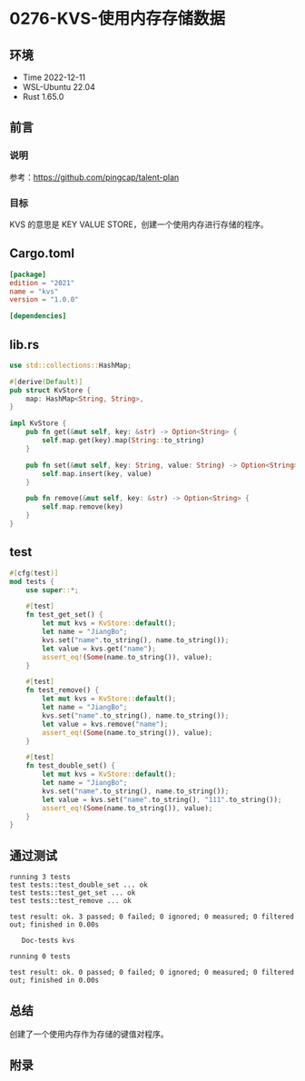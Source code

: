 # 0276-KVS-使用内存存储数据

## 环境

- Time 2022-12-11
- WSL-Ubuntu 22.04
- Rust 1.65.0

## 前言

### 说明

参考：<https://github.com/pingcap/talent-plan>

### 目标

KVS 的意思是 KEY VALUE STORE，创建一个使用内存进行存储的程序。

## Cargo.toml

```toml
[package]
edition = "2021"
name = "kvs"
version = "1.0.0"

[dependencies]
```

## lib.rs

```Rust
use std::collections::HashMap;

#[derive(Default)]
pub struct KvStore {
    map: HashMap<String, String>,
}

impl KvStore {
    pub fn get(&mut self, key: &str) -> Option<String> {
        self.map.get(key).map(String::to_string)
    }

    pub fn set(&mut self, key: String, value: String) -> Option<String> {
        self.map.insert(key, value)
    }

    pub fn remove(&mut self, key: &str) -> Option<String> {
        self.map.remove(key)
    }
}
```

## test

```Rust
#[cfg(test)]
mod tests {
    use super::*;

    #[test]
    fn test_get_set() {
        let mut kvs = KvStore::default();
        let name = "JiangBo";
        kvs.set("name".to_string(), name.to_string());
        let value = kvs.get("name");
        assert_eq!(Some(name.to_string()), value);
    }

    #[test]
    fn test_remove() {
        let mut kvs = KvStore::default();
        let name = "JiangBo";
        kvs.set("name".to_string(), name.to_string());
        let value = kvs.remove("name");
        assert_eq!(Some(name.to_string()), value);
    }

    #[test]
    fn test_double_set() {
        let mut kvs = KvStore::default();
        let name = "JiangBo";
        kvs.set("name".to_string(), name.to_string());
        let value = kvs.set("name".to_string(), "111".to_string());
        assert_eq!(Some(name.to_string()), value);
    }
}
```

## 通过测试

```text
running 3 tests
test tests::test_double_set ... ok
test tests::test_get_set ... ok
test tests::test_remove ... ok

test result: ok. 3 passed; 0 failed; 0 ignored; 0 measured; 0 filtered out; finished in 0.00s

   Doc-tests kvs

running 0 tests

test result: ok. 0 passed; 0 failed; 0 ignored; 0 measured; 0 filtered out; finished in 0.00s
```

## 总结

创建了一个使用内存作为存储的键值对程序。

## 附录
